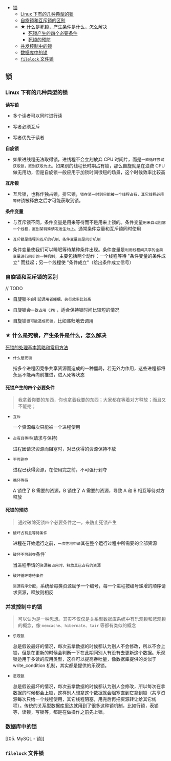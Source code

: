 - [锁](#锁)
  - [Linux 下有的几种典型的锁](#linux-下有的几种典型的锁)
  - [自旋锁和互斥锁的区别](#自旋锁和互斥锁的区别)
  - [★ 什么是死锁，产生条件是什么，怎么解决](#-什么是死锁产生条件是什么怎么解决)
    - [死锁产生的四个必要条件](#死锁产生的四个必要条件)
    - [死锁的预防](#死锁的预防)
  - [并发控制中的锁](#并发控制中的锁)
  - [数据库中的锁](#数据库中的锁)
  - [`filelock` 文件锁](#filelock-文件锁)

## 锁

### Linux 下有的几种典型的锁

**读写锁**

- 多个读者可以同时进行读

- 写者必须互斥

- 写者优先于读者

**自旋锁**

- 如果进线程无法取得锁，进线程不会立刻放弃 CPU 时间片，而是`一直循环尝试获取锁，直到获取为止`。如果别的线程长时期占有锁，那么自旋就是在浪费 CPU 做无用功，但是自旋锁一般应用于加锁时间很短的场景，这个时候效率比较高

**互斥锁**

- 互斥锁，也称作独占锁，排它锁，`锁在某一时刻只能被一个线程占有，其它线程必须等待`锁被释放之后才可能获取到锁。

**条件变量**

- 与互斥锁不同，条件变量是用来等待而不是用来上锁的。条件变量`用来自动阻塞一个线程，直到某特殊情况发生为止`。通常条件变量和互斥锁同时使用

- `互斥锁是线程间互斥的机制，条件变量则是同步机制`

- 条件变量使我们可以睡眠等待某种条件出现。条件变量是`利用线程间共享的全局变量进行同步的一种机制`，主要包括两个动作：一个线程等待 "条件变量的条件成立" 而挂起；另一个线程使 "条件成立"（给出条件成立信号）

### 自旋锁和互斥锁的区别

// TODO

- 自旋锁`不会引起调用者睡眠，执行效率比较高`

- 自旋锁会`一致占用 CPU` ，适合保持锁时间比较短的情况

- 自旋锁`很可能造成死锁`，比如递归地去调用

### ★ 什么是死锁，产生条件是什么，怎么解决

[死锁的处理基本策略和常用方法](https://blog.csdn.net/Beyond_2016/article/details/81359021)

- `什么是死锁`

  指多个进程因竞争共享资源而造成的一种僵局，若无外力作用，这些进程都将永远不能再向前推进，进入死等状态

#### 死锁产生的四个必要条件

> 我拿着你要的东西，你也拿着我要的东西；大家都在等着对方释放；而且又不能抢；

- `互斥`

  一个资源每次只能被一个进程使用

- `占有且等待`(请求与保持)

  进程因请求资源而阻塞时，对已获得的资源保持不放

- `不可剥夺`

  进程已获得资源，在使用完之前，不可强行剥夺

- `循环等待`

  A 锁住了 B 需要的资源，B 锁住了 A 需要的资源，导致 A 和 B 相互等待对方释放

#### 死锁的预防

> 通过破除死锁四个必要条件之一，来防止死锁产生

- `破坏占有且等待条件`

  进程在开始运行之前，`一次性地申请`其在整个运行过程中所需要的全部资源

- `破坏不可剥夺`条件`

  当进程申请的`资源被占用时，释放其已占有的资源`

- `破坏循环等待条件`

  `资源有序分配`，系统给每类资源赋予一个编号，每一个进程按编号递增的顺序请求资源，释放则相反

### 并发控制中的锁

> 可以认为是一种思想。其实不仅仅是关系型数据库系统中有乐观锁和悲观锁的概念，像 `memcache`、`hibernate`、`tair` 等都有类似的概念

- `乐观锁`

  总是假设最好的情况，每次去拿数据的时候都认为别人不会修改，所以不会上锁，但是在更新的时候会判断一下在此期间别人有没有去更新这个数据。乐观锁适用于多读的应用类型，这样可以提高吞吐量，像数据库提供的类似于 write_condition 机制，其实都是提供的乐观锁。

- `悲观锁`

  总是假设最坏的情况，每次去拿数据的时候都认为别人会修改，所以每次在拿数据的时候都会上锁，这样别人想拿这个数据就会阻塞直到它拿到锁（共享资源每次只给一个线程使用，其它线程阻塞，用完后再把资源转让给其它线程）。传统的关系型数据库里边就用到了很多这种锁机制，比如行锁，表锁等，读锁，写锁等，都是在做操作之前先上锁。

### 数据库中的锁

[[05. MySQL - 锁]]

### `filelock` 文件锁
